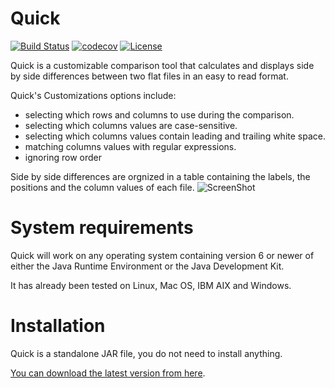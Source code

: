 # Quick 

[![Build Status](https://travis-ci.org/MouslihAbdelhakim/Quick.svg?branch=develop)](https://travis-ci.org/MouslihAbdelhakim/Quick) [![codecov](https://codecov.io/gh/MouslihAbdelhakim/Quick/branch/master/graph/badge.svg)](https://codecov.io/gh/MouslihAbdelhakim/Quick) [![License](https://img.shields.io/badge/License-Apache%202.0-blue.svg)](https://opensource.org/licenses/Apache-2.0)

Quick is a customizable comparison tool that calculates and displays side by side differences between two flat files in an easy to read format.

Quick's Customizations options include:
 * selecting which rows and columns to use during the comparison.
 * selecting which columns values are case-sensitive.
 * selecting which columns values contain leading and trailing white space.
 * matching columns values with regular expressions.
 * ignoring row order

Side by side differences are orgnized in a table containing the labels, the positions and the column values of each file.
![ScreenShot](https://i.imgur.com/PQXOS5f.png)

# System requirements

Quick will work on any operating system containing version 6 or newer of either the Java Runtime Environment or the Java Development Kit.

It has already been tested on Linux, Mac OS, IBM AIX and Windows.

# Installation

Quick is a standalone JAR file, you do not need to install anything.

[You can download the latest version from here](https://github.com/MouslihAbdelhakim/Quick/releases).